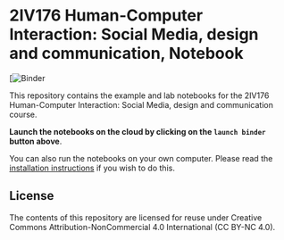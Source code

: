 # 2IV176 Human-Computer Interaction: Social Media, design and communication, Notebook


[![Binder](https://mybinder.org/v2/gh/2IV176/textmining_jupyter/805488fdd1141fef025d2d109d1dba1926f0cf8d)

This repository contains the example and lab notebooks for the 2IV176 Human-Computer Interaction: Social Media, design and communication course.


**Launch the notebooks on the cloud by clicking on the `launch binder` button above**.

You can also run the notebooks on your own computer. Please read the [installation instructions](INSTALL.md) if you wish to do this.

## License

The contents of this repository are licensed for reuse under Creative Commons Attribution-NonCommercial 4.0 International (CC BY-NC 4.0).
